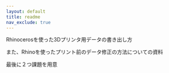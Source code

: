 ```yaml
---
layout: default
title: readme
nav_exclude: true
---
```


Rhinocerosを使った3Dプリンタ用データの書き出し方

また、Rhinoを使ったプリント前のデータ修正の方法についての資料

最後に２つ課題を用意
